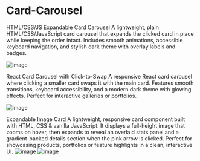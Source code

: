 ﻿# Card-Carousel

HTML/CSS/JS Expandable Card Carousel
A lightweight, plain HTML/CSS/JavaScript card carousel that expands the clicked card in place while keeping the order intact. Includes smooth animations, accessible keyboard navigation, and stylish dark theme with overlay labels and badges.

![image](https://github.com/user-attachments/assets/9f9c3d5c-cae4-4dd5-8338-4883412e5182)

React Card Carousel with Click-to-Swap
A responsive React card carousel where clicking a smaller card swaps it with the main card. Features smooth transitions, keyboard accessibility, and a modern dark theme with glowing effects. Perfect for interactive galleries or portfolios.

![image](https://github.com/user-attachments/assets/db0484a9-c1c6-431a-affb-14c057620947)

Expandable Image Card
A lightweight, responsive card component built with HTML, CSS & vanilla JavaScript. It displays a full-height image that zooms on hover, then expands to reveal an overlaid stats panel and a gradient-backed details section when the pink arrow is clicked. Perfect for showcasing products, portfolios or feature highlights in a clean, interactive UI.
![image](https://github.com/user-attachments/assets/ba2dc452-0bf8-4ece-84f2-6945cc923923)
![image](https://github.com/user-attachments/assets/c71c2940-7a18-4dae-bd3a-52b18f2e6360)
